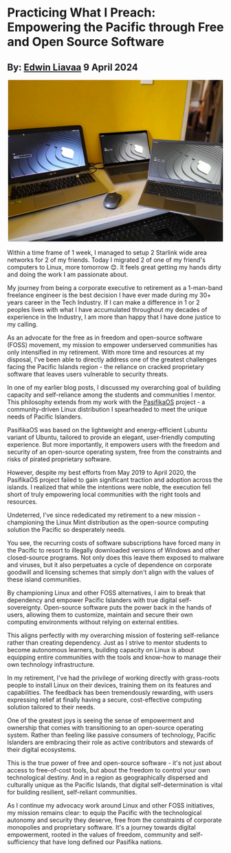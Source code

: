 # Practicing What I Preach: Empowering the Pacific through Free and Open Source Software
## By: [Edwin Liavaa](https://github.com/EdwinLiavaa) 9 April 2024

<p align="center">
 <img width="500" src="https://github.com/EdwinLiavaa/liavaa.space/blob/main/blog/20240409/pic.png">
</p>

Within a time frame of 1 week, I managed to setup 2 Starlink wide area networks for 2 of my friends. Today I migrated 2 of one of my friend's computers to Linux, more tomorrow 😊. It feels great getting my hands dirty and doing the work I am passionate about. 

My journey from being a corporate executive to retirement as a 1-man-band freelance engineer is the best decision I have ever made during my 30+ years career in the Tech Industry. If I can make a difference in 1 or 2 peoples lives with what I have accumulated throughout my decades of experience in the Industry, I am more than happy that I have done justice to my calling. 

As an advocate for the free as in freedom and open-source software (FOSS) movement, my mission to empower underserved communities has only intensified in my retirement. With more time and resources at my disposal, I've been able to directly address one of the greatest challenges facing the Pacific Islands region - the reliance on cracked proprietary software that leaves users vulnerable to security threats.

In one of my earlier blog posts, I discussed my overarching goal of building capacity and self-reliance among the students and communities I mentor. This philosophy extends from my work with the [PasifikaOS](https://www.youtube.com/watch?v=gEWB5ppQmbI) project - a community-driven Linux distribution I spearheaded to meet the unique needs of Pacific Islanders.

PasifikaOS was based on the lightweight and energy-efficient Lubuntu variant of Ubuntu, tailored to provide an elegant, user-friendly computing experience. But more importantly, it empowers users with the freedom and security of an open-source operating system, free from the constraints and risks of pirated proprietary software.

However, despite my best efforts from May 2019 to April 2020, the PasifikaOS project failed to gain significant traction and adoption across the islands. I realized that while the intentions were noble, the execution fell short of truly empowering local communities with the right tools and resources.

Undeterred, I've since rededicated my retirement to a new mission - championing the Linux Mint distribution as the open-source computing solution the Pacific so desperately needs.

You see, the recurring costs of software subscriptions have forced many in the Pacific to resort to illegally downloaded versions of Windows and other closed-source programs. Not only does this leave them exposed to malware and viruses, but it also perpetuates a cycle of dependence on corporate goodwill and licensing schemes that simply don't align with the values of these island communities.

By championing Linux and other FOSS alternatives, I aim to break that dependency and empower Pacific Islanders with true digital self-sovereignty. Open-source software puts the power back in the hands of users, allowing them to customize, maintain and secure their own computing environments without relying on external entities.

This aligns perfectly with my overarching mission of fostering self-reliance rather than creating dependency. Just as I strive to mentor students to become autonomous learners, building capacity on Linux is about equipping entire communities with the tools and know-how to manage their own technology infrastructure.

In my retirement, I've had the privilege of working directly with grass-roots people to install Linux on their devices, training them on its features and capabilities. The feedback has been tremendously rewarding, with users expressing relief at finally having a secure, cost-effective computing solution tailored to their needs.

One of the greatest joys is seeing the sense of empowerment and ownership that comes with transitioning to an open-source operating system. Rather than feeling like passive consumers of technology, Pacific Islanders are embracing their role as active contributors and stewards of their digital ecosystems.

This is the true power of free and open-source software - it's not just about access to free-of-cost tools, but about the freedom to control your own technological destiny. And in a region as geographically dispersed and culturally unique as the Pacific Islands, that digital self-determination is vital for building resilient, self-reliant communities.

As I continue my advocacy work around Linux and other FOSS initiatives, my mission remains clear: to equip the Pacific with the technological autonomy and security they deserve, free from the constraints of corporate monopolies and proprietary software. It's a journey towards digital empowerment, rooted in the values of freedom, community and self-sufficiency that have long defined our Pasifika nations.